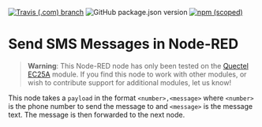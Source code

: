 [![Travis (.com) branch](https://img.shields.io/travis/com/tmobile/node-red-contrib-sms-send/main?style=flat-square)](https://travis-ci.com/tmobile/node-red-contrib-sms-send) ![GitHub package.json version](https://img.shields.io/github/package-json/v/tmobile/node-red-contrib-sms-send?style=flat-square) [![npm (scoped)](https://img.shields.io/npm/v/@tmus/node-red-contrib-sms-send?style=flat-square)](https://www.npmjs.com/package/@tmus/node-red-contrib-sms-send)

# Send SMS Messages in Node-RED

> **Warning**: This Node-RED node has only been tested on the [Quectel EC25A](https://www.quectel.com/product/ec25.htm) module. If you find this node to work with other modules, or wish to contribute support for additional modules, let us know!

This node takes a `payload` in the format `<number>,<message>` where `<number>` is the phone number to send the message to and `<message>` is the message text. The message is then forwarded to the next node.
